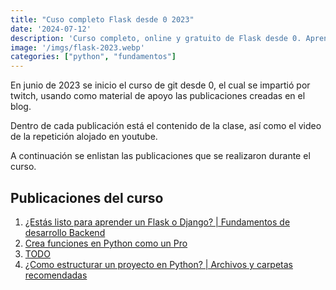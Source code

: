 ```yaml
---
title: "Cuso completo Flask desde 0 2023"
date: '2024-07-12'
description: 'Curso completo, online y gratuito de Flask desde 0. Aprende a crear aplicaciónes web con Flask desde cero con este curso de Flask en español.'
image: '/imgs/flask-2023.webp'
categories: ["python", "fundamentos"]
---
```


En junio de 2023 se inicio el curso de git desde 0, el cual se impartió por twitch, usando como material de apoyo las publicaciones creadas en el blog.

Dentro de cada publicación está el contenido de la clase, así como el video de la repetición alojado en youtube.

A continuación se enlistan las publicaciones que se realizaron durante el curso.

## Publicaciones del curso

1. [¿Estás listo para aprender un Flask o Django? | Fundamentos de desarrollo Backend](/posts/fundamentos-backend)
2. [Crea funciones en Python como un Pro](/posts/funciones-python)
3. [TODO](/posts/primera-app-flask)
4. [¿Como estructurar un proyecto en Python? | Archivos y carpetas recomendadas](/posts/estructura-python)